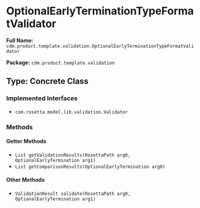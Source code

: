 # OptionalEarlyTerminationTypeFormatValidator

**Full Name:** `cdm.product.template.validation.OptionalEarlyTerminationTypeFormatValidator`

**Package:** `cdm.product.template.validation`

## Type: Concrete Class

### Implemented Interfaces

- `com.rosetta.model.lib.validation.Validator`

### Methods

#### Getter Methods

- `List getValidationResults(RosettaPath arg0, OptionalEarlyTermination arg1)`
- `List getComparisonResults(OptionalEarlyTermination arg0)`

#### Other Methods

- `ValidationResult validate(RosettaPath arg0, OptionalEarlyTermination arg1)`

